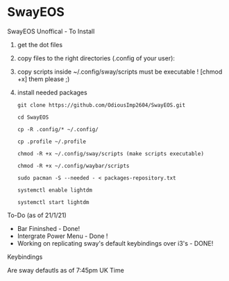 # SwayEOS
SwayEOS
Unoffical - To Install
1) get the dot files

2) copy files to the right directories (.config of your user):

3) copy scripts inside ~/.config/sway/scripts must be executable ! [chmod +x] them please ;)

4) install needed packages

       git clone https://github.com/OdiousImp2604/SwayEOS.git

       cd SwayEOS

       cp -R .config/* ~/.config/
       
       cp .profile ~/.profile

       chmod -R +x ~/.config/sway/scripts (make scripts executable)
       
       chmod -R +x ~/.config/waybar/scripts
 
       sudo pacman -S --needed - < packages-repository.txt
       
       systemctl enable lightdm
       
       systemctl start lightdm
  

To-Do (as of 21/1/21)

- Bar Fininshed - Done!
- Intergrate Power Menu - Done !
- Working on replicating sway's default keybindings over i3's - DONE!

Keybindings

Are sway defautls as of 7:45pm UK Time

